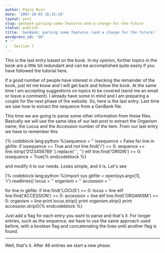 ```yaml
---
author: Paulo Nuin
date: '2007-10-03 16:25:16'
layout: post
slug: genbank-parsing-some-features-and-a-change-for-the-future
status: publish
title: 'GenBank: parsing some features (and a change for the future)'
wordpress_id: '58'
? ''
: - Section 7
---
```


This is the last entry based on the book. In my opinion, further topics
in the book are a little bit redundant and can be accomplished quite
easily if you have followed the tutorial here. 

If a good number of
people have interest in checking the remainder of the book, just let me
know and I will get back and follow the book. At the same time I am
accepting suggestions on topics to be covered (send me an email or leave
a comment). I already have some in mind and I am preparing a couple for
the next phase of the website. So, here is the last entry. Last time we
saw how to extract the sequence from a GenBank file. 

This time we are
going to parse some other information from these files. Basically we
will use the same idea of our last post to extract the Organism name,
the Locus and the Accession number of the item. From our last entry we
have to remember this 


{% codeblock lang:python %}sequence = ''
issequence = False
for line in gbfile: 
	if issequence == True and not line.find('/') == 0: 
		sequence += line.lstrip('0123456789 ').replace(' ', '')
	elif line.find('ORIGIN') >= 0: 
		issequence = True{% endcodeblock %} 
		
and modify it to our needs. Looks simple, and it is. Let's see 

{% codeblock lang:python %}import sys gbfile = open(sys.argv[1], 'r').readlines()
locus = '' 
organism = ''
 accession = '' 

for line in gbfile: 
	if line.find('LOCUS') >= 0: 
		locus = line 
	elif line.find('ACCESSION') >= 0: 
		accession = line 
	elif line.find('ORGANISM') >= 0: 
		organism = line
print locus.strip() 
print organism.strip() 
print accession.strip(){% endcodeblock %} 


Just add a flag for each entry you want
to parse and that's it. For longer entries, such as the sequence, we
have to use the same approach used before, with a boolean flag and
concatenating the lines until another flag is found. 


------------- 

Well, that's it. After 46 entries we start a new phase.
